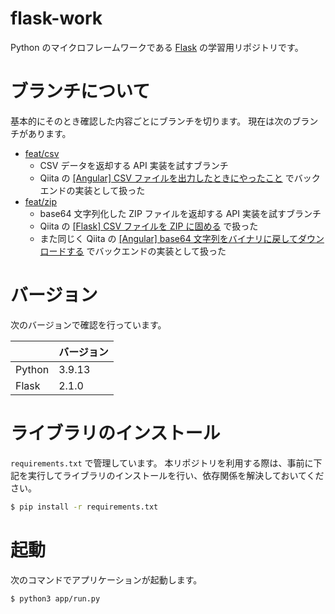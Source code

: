 # flask-work
Python のマイクロフレームワークである [Flask](https://palletsprojects.com/p/flask/) の学習用リポジトリです。

# ブランチについて
基本的にそのとき確認した内容ごとにブランチを切ります。
現在は次のブランチがあります。

* [feat/csv](https://github.com/ksh-fthr/flask-work/tree/feat/csv)
  * CSV データを返却する API 実装を試すブランチ
  * Qiita の [[Angular] CSV ファイルを出力したときにやったこと](https://qiita.com/ksh-fthr/items/29db7c5c7268ee1802c5) でバックエンドの実装として扱った
* [feat/zip](https://github.com/ksh-fthr/flask-work/tree/feat/zip)
  * base64 文字列化した ZIP ファイルを返却する API 実装を試すブランチ
  * Qiita の [[Flask] CSV ファイルを ZIP に固める](https://qiita.com/ksh-fthr/items/df875613d7e36f94a679) で扱った
  * また同じく Qiita の [[Angular] base64 文字列をバイナリに戻してダウンロードする](https://qiita.com/ksh-fthr/items/b3e3afb7f8e51759a1ed) でバックエンドの実装として扱った

# バージョン
次のバージョンで確認を行っています。

|        | バージョン |
| ------ | ---------- |
| Python | 3.9.13     |
| Flask  | 2.1.0      |

# ライブラリのインストール
`requirements.txt` で管理しています。
本リポジトリを利用する際は、事前に下記を実行してライブラリのインストールを行い、依存関係を解決しておいてください。

```bash
$ pip install -r requirements.txt
```

# 起動
次のコマンドでアプリケーションが起動します。

```bash
$ python3 app/run.py
```
